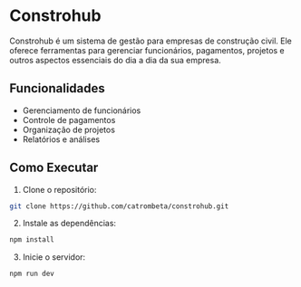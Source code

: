 # Constrohub

Constrohub é um sistema de gestão para empresas de construção civil. Ele oferece ferramentas para gerenciar funcionários, pagamentos, projetos e outros aspectos essenciais do dia a dia da sua empresa.

## Funcionalidades

- Gerenciamento de funcionários
- Controle de pagamentos
- Organização de projetos
- Relatórios e análises

## Como Executar

1. Clone o repositório:
  ```bash
  git clone https://github.com/catrombeta/constrohub.git
  ```
2. Instale as dependências:
  ```bash
  npm install
  ```
3. Inicie o servidor:
  ```bash
  npm run dev
  ```
